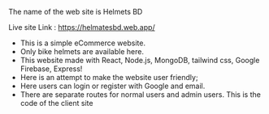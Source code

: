 The name of the web site is Helmets BD

Live site Link : https://helmatesbd.web.app/

- This is a simple eCommerce website.
- Only bike helmets are available here.
- This website made with React, Node.js, MongoDB, tailwind css, Google Firebase, Express!
- Here is an attempt to make the website user friendly;
- Here users can login or register with Google and email.
- There are separate routes for normal users and admin users.
  This is the code of the client site
